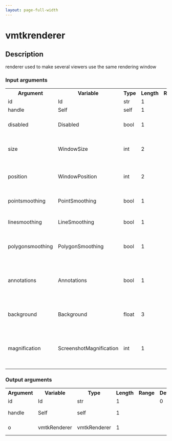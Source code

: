 ```yaml
---
layout: page-full-width
---
```

<h1>vmtkrenderer</h1>
<h2>Description</h2>
renderer used to make several viewers use the same rendering window
<h3>Input arguments</h3>
<table class="vmtkscripts">
<tr>
<th>Argument</th><th>Variable</th><th>Type</th><th>Length</th><th>Range</th><th>Default</th><th>Description</th>
</tr>
<tr><td>id</td><td>Id</td><td>str</td><td>1</td><td></td><td>0</td><td>script id</td>
</tr>
<tr><td>handle</td><td>Self</td><td>self</td><td>1</td><td></td><td></td><td>handle to self</td>
</tr>
<tr><td>disabled</td><td>Disabled</td><td>bool</td><td>1</td><td></td><td>0</td><td>disable execution and piping</td>
</tr>
<tr><td>size</td><td>WindowSize</td><td>int</td><td>2</td><td></td><td>[800, 600]</td><td>size of the rendering window in pixels</td>
</tr>
<tr><td>position</td><td>WindowPosition</td><td>int</td><td>2</td><td></td><td>[50, 50]</td><td>position of the rendering window (top left pixel)</td>
</tr>
<tr><td>pointsmoothing</td><td>PointSmoothing</td><td>bool</td><td>1</td><td></td><td>1</td><td>toggle rendering smooth points</td>
</tr>
<tr><td>linesmoothing</td><td>LineSmoothing</td><td>bool</td><td>1</td><td></td><td>1</td><td>toggle rendering smooth lines</td>
</tr>
<tr><td>polygonsmoothing</td><td>PolygonSmoothing</td><td>bool</td><td>1</td><td></td><td>0</td><td>toggle rendering smooth polygons</td>
</tr>
<tr><td>annotations</td><td>Annotations</td><td>bool</td><td>1</td><td></td><td>1</td><td>toggle rendering of annotations superimposed to the renderer</td>
</tr>
<tr><td>background</td><td>Background</td><td>float</td><td>3</td><td></td><td>[0.1, 0.1, 0.2]</td><td>background color of the rendering window</td>
</tr>
<tr><td>magnification</td><td>ScreenshotMagnification</td><td>int</td><td>1</td><td></td><td>4</td><td>magnification to apply to the rendering window when taking a screenshot</td>
</tr>
</table>
<h3>Output arguments</h3>
<table class="vmtkscripts">
<tr>
<th>Argument</th><th>Variable</th><th>Type</th><th>Length</th><th>Range</th><th>Default</th><th>Description</th>
</tr>
<tr><td>id</td><td>Id</td><td>str</td><td>1</td><td></td><td>0</td><td>script id</td>
</tr>
<tr><td>handle</td><td>Self</td><td>self</td><td>1</td><td></td><td></td><td>handle to self</td>
</tr>
<tr><td>o</td><td>vmtkRenderer</td><td>vmtkRenderer</td><td>1</td><td></td><td></td><td>the renderer</td>
</tr>
</table>

